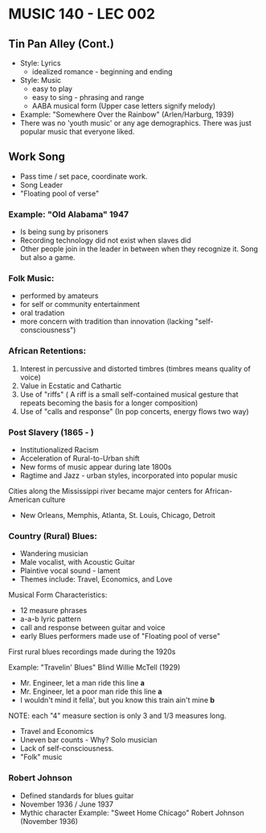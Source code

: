 # MUSIC 140 - LEC 002

## Tin Pan Alley (Cont.)
- Style: Lyrics
  - idealized romance - beginning and ending
- Style: Music
  - easy to play
  - easy to sing - phrasing and range
  - AABA musical form (Upper case letters signify melody)
- Example: "Somewhere Over the Rainbow" (Arlen/Harburg, 1939)
- There was no 'youth music' or any age demographics. There was just popular music that everyone liked.

## Work Song
- Pass time / set pace, coordinate work.
- Song Leader
- "Floating pool of verse"

### Example: "Old Alabama" 1947
- Is being sung by prisoners
- Recording technology did not exist when slaves did
- Other people join in the leader in between when they recognize it. Song but also a game.

### Folk Music:
- performed by amateurs
- for self or community entertainment
- oral tradation
- more concern with tradition than innovation (lacking "self-consciousness")

### African Retentions:

 1. Interest in percussive and distorted timbres (timbres means quality of voice)
 2. Value in Ecstatic and Cathartic
 3. Use of "riffs" ( A riff is a small self-contained musical gesture that repeats becoming the basis for a longer composition)
 4. Use of "calls and response" (In pop concerts, energy flows two way)

### Post Slavery (1865 - )
- Institutionalized Racism
- Acceleration of Rural-to-Urban shift
- New forms of music appear during late 1800s
- Ragtime and Jazz - urban styles, incorporated into popular music

Cities along the Mississippi river became major centers for African-American culture
- New Orleans, Memphis, Atlanta, St. Louis, Chicago, Detroit

### Country (Rural) Blues:
- Wandering musician
- Male vocalist, with Acoustic Guitar
- Plaintive vocal sound - lament
- Themes include: Travel, Economics, and Love

Musical Form Characteristics:
- 12 measure phrases
- a-a-b lyric pattern
- call and response between guitar and voice
- early Blues performers made use of "Floating pool of verse"

First rural blues recordings made during the 1920s

Example: "Travelin' Blues" Blind Willie McTell (1929)
- Mr. Engineer, let a man ride this line **a**
- Mr. Engineer, let a poor man ride this line **a**
- I wouldn't mind it fella', but you know this train ain't mine **b**

NOTE: each "4" measure section is only 3 and 1/3 measures long.
- Travel and Economics
- Uneven bar counts - Why? Solo musician
- Lack of self-consciousness.
- "Folk" music

### Robert Johnson
- Defined standards for blues guitar
- November 1936 / June 1937
- Mythic character
Example: "Sweet Home Chicago" Robert Johnson (November 1936)
<!--stackedit_data:
eyJoaXN0b3J5IjpbLTE3NTg5NjI2NTMsLTE2MzczOTAyODIsNj
g3MzI4OTksMTA1OTc4ODIwOCw4NjQ3MDI2NCw1MjUyNDkwOTYs
MTYwODA3ODEyNiwzNDQ2NDg5MywtMTM2ODA2ODQ0NywtMTM2OD
A2ODQ0NywtMTIxNTYyODQ5LC0zNDYyNzExMTEsMzY2MDgzMjk2
LDI3OTU1NTUzNCw1MDM2ODk0NjldfQ==
-->